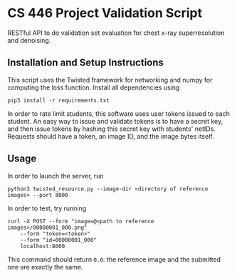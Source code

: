 # CS 446 Project Validation Script

RESTful API to do validation set evaluation for chest x-ray superresolution and denoising.

## Installation and Setup Instructions

This script uses the Twisted framework for networking and numpy for computing the loss function.
Install all dependencies using
```
pip3 install -r requirements.txt
```

In order to rate limit students, this software uses user tokens issued to each student. An easy way to issue and validate tokens is to have a secret key, and then issue tokens by hashing this secret key with students' netIDs. Requests should have a token, an image ID, and the image bytes itself.


## Usage

In order to launch the server, run
```
python3 twisted_resource.py --image-dir <directory of reference images> --port 8000
```

In order to test, try running
```
curl -X POST --form "image=@<path to reference images>/00000001_000.png"
    --form "token=<token>"
    --form "id=00000001_000"
    localhost:8000
```
This command should return `0.0`: the reference image and the submitted one are exactly the same.
